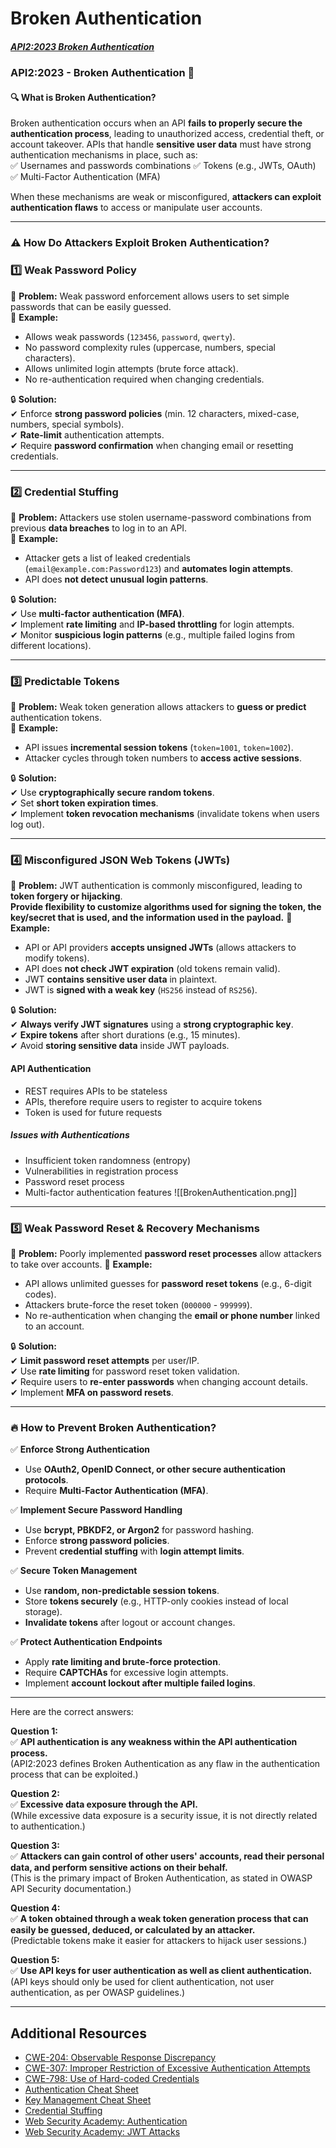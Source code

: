 # Broken Authentication
##### [API2:2023 Broken Authentication](https://university.apisec.ai/products/owasp-api-security-top-10-and-beyond/categories/2152491879)
### **API2:2023 - Broken Authentication** 🚨
#### **🔍 What is Broken Authentication?**
Broken authentication occurs when an API **fails to properly secure the authentication process**, leading to unauthorized access, credential theft, or account takeover.
APIs that handle **sensitive user data** must have strong authentication mechanisms in place, such as:  
✅ Usernames and passwords  combinations
✅ Tokens (e.g., JWTs, OAuth)  
✅ Multi-Factor Authentication (MFA)

When these mechanisms are weak or misconfigured, **attackers can exploit authentication flaws** to access or manipulate user accounts.

---
### **⚠️ How Do Attackers Exploit Broken Authentication?**
### 1️⃣ **Weak Password Policy**
🚨 **Problem:** Weak password enforcement allows users to set simple passwords that can be easily guessed.  
📌 **Example:**
- Allows weak passwords (`123456`, `password`, `qwerty`).    
- No password complexity rules (uppercase, numbers, special characters).    
- Allows unlimited login attempts (brute force attack).    
- No re-authentication required when changing credentials.    

🔒 **Solution:**  
✔ Enforce **strong password policies** (min. 12 characters, mixed-case, numbers, special symbols).  
✔ **Rate-limit** authentication attempts.  
✔ Require **password confirmation** when changing email or resetting credentials.

---
### 2️⃣ **Credential Stuffing**
🚨 **Problem:** Attackers use stolen username-password combinations from previous **data breaches** to log in to an API.  
📌 **Example:**
- Attacker gets a list of leaked credentials (`email@example.com:Password123`) and **automates login attempts**.    
- API does **not detect unusual login patterns**.    

🔒 **Solution:**  
✔ Use **multi-factor authentication (MFA)**.  
✔ Implement **rate limiting** and **IP-based throttling** for login attempts.  
✔ Monitor **suspicious login patterns** (e.g., multiple failed logins from different locations).

---

### 3️⃣ **Predictable Tokens**
🚨 **Problem:** Weak token generation allows attackers to **guess or predict** authentication tokens.  
📌 **Example:**
- API issues **incremental session tokens** (`token=1001`, `token=1002`).    
- Attacker cycles through token numbers to **access active sessions**.    

🔒 **Solution:**  
✔ Use **cryptographically secure random tokens**.  
✔ Set **short token expiration times**.  
✔ Implement **token revocation mechanisms** (invalidate tokens when users log out).

---

### 4️⃣ **Misconfigured JSON Web Tokens (JWTs)**
🚨 **Problem:** JWT authentication is commonly misconfigured, leading to **token forgery or hijacking**.  
**Provide flexibility to customize algorithms used for signing the token, the key/secret that is used, and the information used in the payload.**
📌 **Example:**
- API or API providers **accepts unsigned JWTs** (allows attackers to modify tokens).    
- API does **not check JWT expiration** (old tokens remain valid).    
- JWT **contains sensitive user data** in plaintext.    
- JWT is **signed with a weak key** (`HS256` instead of `RS256`).    

🔒 **Solution:**  
✔ **Always verify JWT signatures** using a **strong cryptographic key**.  
✔ **Expire tokens** after short durations (e.g., 15 minutes).  
✔ Avoid **storing sensitive data** inside JWT payloads.

#### API Authentication
* REST requires APIs to be stateless
* APIs, therefore require users to register to acquire tokens
* Token is used for future requests

##### Issues with Authentications
* Insufficient token randomness (entropy)
* Vulnerabilities in registration process
* Password reset process
* Multi-factor authentication features
![[BrokenAuthentication.png]]
---

### 5️⃣ **Weak Password Reset & Recovery Mechanisms**
🚨 **Problem:** Poorly implemented **password reset processes** allow attackers to take over accounts.  📌 **Example:**
- API allows unlimited guesses for **password reset tokens** (e.g., 6-digit codes).    
- Attackers brute-force the reset token (`000000` - `999999`).    
- No re-authentication when changing the **email or phone number** linked to an account.
    
🔒 **Solution:**  
✔ **Limit password reset attempts** per user/IP.  
✔ Use **rate limiting** for password reset token validation.  
✔ Require users to **re-enter passwords** when changing account details.  
✔ Implement **MFA on password resets**.

---
### **🔥 How to Prevent Broken Authentication?**
✅ **Enforce Strong Authentication**
- Use **OAuth2, OpenID Connect, or other secure authentication protocols**.    
- Require **Multi-Factor Authentication (MFA)**.    

✅ **Implement Secure Password Handling**
- Use **bcrypt, PBKDF2, or Argon2** for password hashing.    
- Enforce **strong password policies**.    
- Prevent **credential stuffing** with **login attempt limits**.    

✅ **Secure Token Management**
- Use **random, non-predictable session tokens**.    
- Store **tokens securely** (e.g., HTTP-only cookies instead of local storage).    
- **Invalidate tokens** after logout or account changes.    

✅ **Protect Authentication Endpoints**
- Apply **rate limiting and brute-force protection**.    
- Require **CAPTCHAs** for excessive login attempts.    
- Implement **account lockout after multiple failed logins**.    

---
Here are the correct answers:

**Question 1:**  
✅ **API authentication is any weakness within the API authentication process.**  
(API2:2023 defines Broken Authentication as any flaw in the authentication process that can be exploited.)

**Question 2:**  
✅ **Excessive data exposure through the API.**  
(While excessive data exposure is a security issue, it is not directly related to authentication.)

**Question 3:**  
✅ **Attackers can gain control of other users' accounts, read their personal data, and perform sensitive actions on their behalf.**  
(This is the primary impact of Broken Authentication, as stated in OWASP API Security documentation.)

**Question 4:**  
✅ **A token obtained through a weak token generation process that can easily be guessed, deduced, or calculated by an attacker.**  
(Predictable tokens make it easier for attackers to hijack user sessions.)

**Question 5:**  
✅ **Use API keys for user authentication as well as client authentication.**  
(API keys should only be used for client authentication, not user authentication, as per OWASP guidelines.)

---
## Additional Resources
- [CWE-204: Observable Response Discrepancy](https://cwe.mitre.org/data/definitions/204.html)
- [CWE-307: Improper Restriction of Excessive Authentication Attempts](https://cwe.mitre.org/data/definitions/307.html)
- [CWE-798: Use of Hard-coded Credentials](https://cwe.mitre.org/data/definitions/798.html)
- [Authentication Cheat Sheet](https://cheatsheetseries.owasp.org/cheatsheets/Authentication_Cheat_Sheet.html)
- [Key Management Cheat Sheet](https://cheatsheetseries.owasp.org/cheatsheets/Key_Management_Cheat_Sheet.html)
- [Credential Stuffing](https://owasp.org/www-community/attacks/Credential_stuffing)
- [Web Security Academy: Authentication](https://portswigger.net/web-security/authentication)
- [Web Security Academy: JWT Attacks](https://portswigger.net/web-security/jwt)
